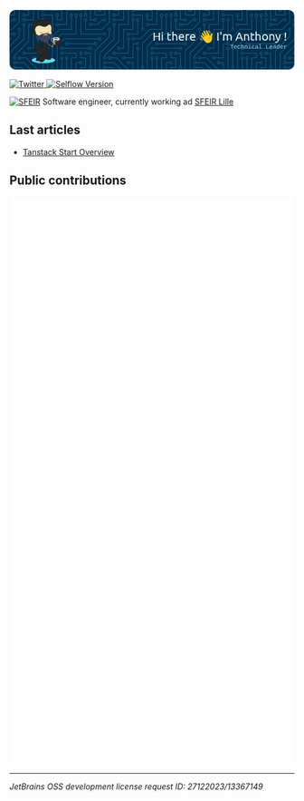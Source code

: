 ![Hi there 👋 I'm Anthony !](./github-banner.png)


<!-- TWITTER -->
<a href="https://twitter.com/AnthonyJhoiro">
  <img
    src="https://img.shields.io/twitter/follow/omBratteng?label=Twitter&logo=twitter&style=flat-square&color=1da1f2&logoColor=ffffff"
    alt="Twitter"
  />
</a>

<!-- Selflow Version -->

<a href="https://github.com/selflow/selflow">
  <img
    src="https://img.shields.io/github/package-json/v/selflow/selflow/main?style=flat-square&color=00ADD8&logoColor=ffffff&label=Selflow%20Version&logo=go"
    alt="Selflow Version"
  />
</a>

<!-- Job -->
<p>
  <a href="https://sfeir.dev"><img src="https://sfeir.com/img/favicon.ico" alt="SFEIR" /></a>
  Software engineer, currently working ad <a href="https://github.com/selflow/selflow">SFEIR Lille</a>
</p>

## Last articles
- [Tanstack Start Overview](https://www.sfeir.dev/front/tanstack-start-overview/)

## Public contributions

![Metrics](./github-metrics.svg)

---

*JetBrains OSS development license request ID: 27122023/13367149*
